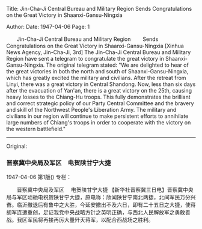 Title: Jin-Cha-Ji Central Bureau and Military Region Sends Congratulations on the Great Victory in Shaanxi-Gansu-Ningxia

Author: 
Date: 1947-04-06
Page: 1

　　Jin-Cha-Ji Central Bureau and Military Region
　　Sends Congratulations on the Great Victory in Shaanxi-Gansu-Ningxia
    [Xinhua News Agency, Jin-Cha-Ji, 3rd] The Jin-Cha-Ji Central Bureau and Military Region have sent a telegram to congratulate the great victory in Shaanxi-Gansu-Ningxia. The original telegram stated: "We are delighted to hear of the great victories in both the north and south of Shaanxi-Gansu-Ningxia, which has greatly excited the military and civilians. After the retreat from Linyi, there was a great victory in Central Shandong. Now, less than six days after the evacuation of Yan'an, there is a great victory on the 25th, causing heavy losses to the Chiang-Hu troops. This fully demonstrates the brilliant and correct strategic policy of our Party Central Committee and the bravery and skill of the Northwest People's Liberation Army. The military and civilians in our region will continue to make persistent efforts to annihilate large numbers of Chiang's troops in order to cooperate with the victory on the western battlefield."



<hr /> 

Original: 


### 晋察冀中央局及军区　电贺陕甘宁大捷

1947-04-06
第1版()
专栏：

　　晋察冀中央局及军区
  　电贺陕甘宁大捷
    【新华社晋察冀三日电】晋察冀中央局与军区顷驰电祝贺陕甘宁大捷，原电称：欣闻陕甘宁南北两捷，北间军民万分兴奋。临沂撤退后有鲁中之大胜，今延安撤出不及六日，即有二十五日之大捷，使蒋胡军连遭重创，足证我党中央战略方针之英明正确，与西北人民解放军之勇敢善战。我区军民将再接再厉大量歼灭蒋军，以配合西战场之胜利。
